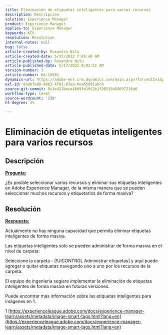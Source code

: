 ```yaml
---
title: Eliminación de etiquetas inteligentes para varios recursos
description: Descripción
solution: Experience Manager
product: Experience Manager
applies-to: Experience Manager
keywords: KCS
resolution: Resolution
internal-notes: null
bug: false
article-created-by: Ruxandra Nitu
article-created-date: 5/17/2022 7:49:40 AM
article-published-by: Ruxandra Nitu
article-published-date: 5/17/2022 8:02:51 AM
version-number: 1
article-number: KA-19581
dynamics-url: https://adobe-ent.crm.dynamics.com/main.aspx?forceUCI=1&pagetype=entityrecord&etn=knowledgearticle&id=a4e0f7e1-b5d5-ec11-a7b5-000d3a37750e
exl-id: 8a9bfa98-4862-4783-87ea-bea65d91abc4
source-git-commit: 0c3e421beca46d9fe1952b1f98538a50697216a0
workflow-type: tm+mt
source-wordcount: '138'
ht-degree: 3%

---
```


# Eliminación de etiquetas inteligentes para varios recursos

## Descripción

<u><b>Pregunta:</b></u>

¿Es posible seleccionar varios recursos y eliminar sus etiquetas inteligentes en Adobe Experience Manager, de la misma manera que se pueden seleccionar muchos recursos y etiquetarlos de forma masiva?

## Resolución


<u><b>Respuesta:</b></u>

Actualmente no hay ninguna capacidad que permita eliminar etiquetas inteligentes de forma masiva.

Las etiquetas inteligentes solo se pueden administrar de forma masiva en el nivel de carpeta:

Seleccione la carpeta - [!UICONTROL Administrar etiquetas] y aquí puede agregar o quitar etiquetas navegando uno a uno por los recursos de la carpeta.

El equipo de ingeniería sugiere implementar la eliminación de etiquetas inteligentes de forma masiva en futuras versiones.

Puede encontrar más información sobre las etiquetas inteligentes para imágenes en 1.







1 [https://experienceleague.adobe.com/docs/experience-manager-learn/assets/metadata/image-smart-tags.html?lang=en](https://experienceleague.adobe.com/docs/experience-manager-learn/assets/metadata/image-smart-tags.html?lang=en)
